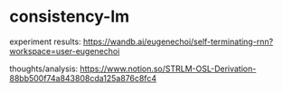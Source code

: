 # consistency-lm

experiment results:
https://wandb.ai/eugenechoi/self-terminating-rnn?workspace=user-eugenechoi

thoughts/analysis:
https://www.notion.so/STRLM-OSL-Derivation-88bb500f74a843808cda125a876c8fc4
